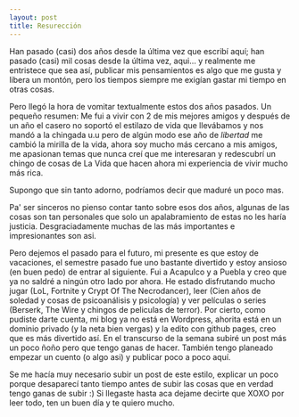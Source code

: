 ```yaml
---
layout: post
title: Resurección
---
```


Han pasado (casi) dos años desde la última vez que escribí aquí; han pasado (casi)
mil cosas desde la última vez, aqui... y realmente me entristece que sea así, publicar mis pensamientos
es algo que me gusta y libera un montón, pero los tiempos siempre me exigían gastar mi tiempo
en otras cosas.

Pero llegó la hora de vomitar textualmente estos dos años pasados.
Un pequeño resumen: Me fui a vivir con 2 de mis mejores amigos y después de un año el casero
no soportó el estilazo de vida que llevábamos y nos mandó a la chingada u.u pero de algún modo
ese año de _libertad_ me cambió la mirilla de la vida, ahora soy mucho más cercano a mis amigos,
me apasionan temas que nunca creí que me interesaran y redescubrí un chingo de cosas de La Vida que
hacen ahora mi experiencia de vivir mucho más rica. 

Supongo que sin tanto adorno, podríamos decir que maduré un poco mas.

Pa' ser sinceros no pienso contar tanto sobre esos dos años, algunas de las cosas son tan personales que
solo un apalabramiento de estas no les haría justicia. Desgraciadamente muchas de las más importantes e
impresionantes son asi. 

Pero dejemos el pasado para el futuro, mi presente es que estoy de vacaciones, el semestre
pasado fue uno bastante divertido y estoy ansioso (en buen pedo) de entrar al siguiente. Fui a Acapulco
y a Puebla y creo que ya no saldré a ningún otro lado por ahora. He estado disfrutando mucho jugar (LoL, Fortnite
y Crypt Of The Necrodancer), leer (Cien años de soledad y cosas de psicoanálisis y psicología) y ver películas
o series (Berserk, The Wire y chingos de peliculas de terror).
Por cierto, como pudiste darte cuenta, mi blog ya no está en Wordpress, ahorita está en un dominio privado
(y la neta bien vergas) y la edito con github pages, creo que es más divertido así. En el transcurso
de la semana subiré un post más un poco ñoño pero que tengo ganas de hacer. También tengo planeado
empezar un cuento (o algo asi) y publicar poco a poco aquí.

Se me hacía muy necesario subir un post de este estilo, explicar un poco porque desaparecí tanto tiempo
antes de subir las cosas que en verdad tengo ganas de subir :)
Si llegaste hasta aca dejame decirte que XOXO por leer todo, ten un buen día y te quiero mucho.

